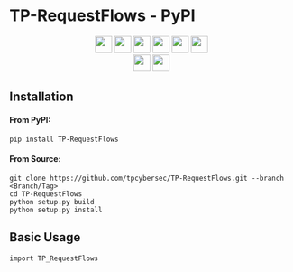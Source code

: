 # TP-RequestFlows - PyPI

<p align="center">
	<a href="https://github.com/tpcybersec/TP-RequestFlows/releases/"><img src="https://img.shields.io/github/release/tpcybersec/TP-RequestFlows" height=30></a>
	<a href="#"><img src="https://img.shields.io/github/downloads/tpcybersec/TP-RequestFlows/total" height=30></a>
	<a href="#"><img src="https://img.shields.io/github/stars/tpcybersec/TP-RequestFlows" height=30></a>
	<a href="#"><img src="https://img.shields.io/github/forks/tpcybersec/TP-RequestFlows" height=30></a>
	<a href="https://github.com/tpcybersec/TP-RequestFlows/issues?q=is%3Aopen+is%3Aissue"><img src="https://img.shields.io/github/issues/tpcybersec/TP-RequestFlows" height=30></a>
	<a href="https://github.com/tpcybersec/TP-RequestFlows/issues?q=is%3Aissue+is%3Aclosed"><img src="https://img.shields.io/github/issues-closed/tpcybersec/TP-RequestFlows" height=30></a>
	<br>
	<a href="#"><img src="https://img.shields.io/pypi/v/TP-RequestFlows" height=30></a>
	<a href="#"><img src="https://img.shields.io/pypi/dm/TP-RequestFlows" height=30></a>
</p>

## Installation
#### From PyPI:
```console
pip install TP-RequestFlows
```
#### From Source:
```console
git clone https://github.com/tpcybersec/TP-RequestFlows.git --branch <Branch/Tag>
cd TP-RequestFlows
python setup.py build
python setup.py install
```

## Basic Usage
```
import TP_RequestFlows
```